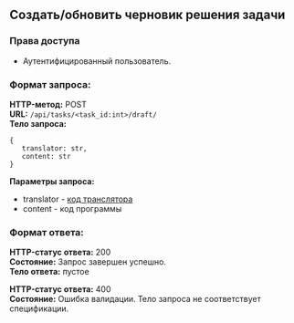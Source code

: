  ## Создать/обновить черновик решения задачи
 
### Права доступа
- Аутентифицированный пользователь.  

### Формат запроса:
**HTTP-метод:** POST  
**URL:** ```/api/tasks/<task_id:int>/draft/```  
**Тело запроса:**
```
{
   translator: str,
   content: str
}
```
**Параметры запроса:**
- translator - [код транслятора](../constants.md)
- content - код программы  

### Формат ответа:

**HTTP-статус ответа:** 200  
**Состояние:** Запрос завершен успешно.  
**Тело ответа:** пустое  

**HTTP-статус ответа:** 400    
**Состояние:** Ошибка валидации. Тело запроса не соответствует спецификации.  
